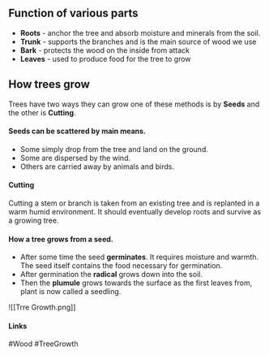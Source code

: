 
##  Function of various parts

- **Roots** - anchor the tree and absorb moisture and minerals from the soil.
- **Trunk** - supports the branches and is the main source of wood we use
- **Bark** - protects the wood on the inside from attack
- **Leaves** - used to produce food for the tree to grow

## How trees grow

Trees have two ways they can grow one of these methods is by **Seeds** and the other is **Cutting**.

#### Seeds can be scattered by main means.

- Some simply drop from the tree and land on the ground.
- Some are dispersed by the wind.
- Others are carried away by animals and birds.

#### Cutting
Cutting a stem or branch is taken from an existing tree and is replanted in a warm humid environment. It should eventually develop roots and survive as a growing tree.

#### How a tree grows from a seed.
- After some time the seed **germinates**. It requires moisture and warmth. The seed itself contains the food necessary for germination.
- After germination the **radical** grows down into the soil.
- Then the **plumule** grows towards the surface as the first leaves from, plant is now called a seedling.

![[Trre Growth.png]]


#### Links
#Wood #TreeGrowth 